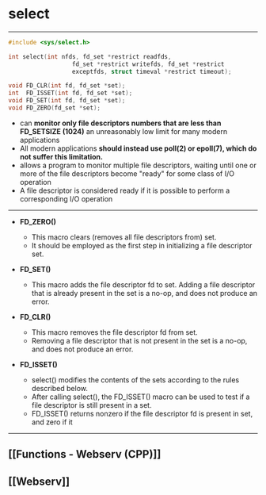 # select
---
~~~cpp
#include <sys/select.h>

int select(int nfds, fd_set *restrict readfds,
                  fd_set *restrict writefds, fd_set *restrict 
                  exceptfds, struct timeval *restrict timeout);

void FD_CLR(int fd, fd_set *set);
int  FD_ISSET(int fd, fd_set *set);
void FD_SET(int fd, fd_set *set);
void FD_ZERO(fd_set *set);
~~~
- can **monitor only file descriptors numbers that are less than FD_SETSIZE (1024)** an unreasonably low limit for many modern applications
- All modern applications **should instead use poll(2) or epoll(7), which do not suffer this limitation.**
- allows a program to monitor multiple file descriptors, waiting until one or more of the file descriptors become "ready" for some class of I/O operation
- A file descriptor is considered ready if it is possible to perform a corresponding I/O operation
---
- **FD_ZERO()**
	- This macro clears (removes all file descriptors from) set.
	- It should be employed as the first step in initializing a file descriptor set.

- **FD_SET()**
	- This macro adds the file descriptor fd to set.  Adding a file descriptor that is already present in the set is a no-op, and does not produce an error.

- **FD_CLR()**
	- This macro removes the file descriptor fd from set.
    - Removing a file descriptor that is not present in the set is a no-op, and does not produce an error.

- **FD_ISSET()**
	- select() modifies the contents of the sets according to the rules described below.  
	- After calling select(), the FD_ISSET() macro can be used to test if a file descriptor is still present in a set.  
	- FD_ISSET() returns nonzero if the file descriptor fd is present in set, and zero if it
---
## [[Functions - Webserv (CPP)]]
## [[Webserv]]